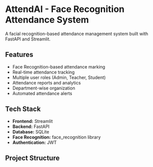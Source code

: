 # AttendAI - Face Recognition Attendance System

A facial recognition-based attendance management system built with FastAPI and Streamlit.

## Features

- Face Recognition-based attendance marking
- Real-time attendance tracking
- Multiple user roles (Admin, Teacher, Student)
- Attendance reports and analytics
- Department-wise organization
- Automated attendance alerts

## Tech Stack

- **Frontend:** Streamlit
- **Backend:** FastAPI
- **Database:** SQLite
- **Face Recognition:** face_recognition library
- **Authentication:** JWT

## Project Structure
